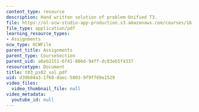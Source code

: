 ```yaml
---
content_type: resource
description: Hand written solution of problem Unified T3.
file: https://ol-ocw-studio-app-production.s3.amazonaws.com/courses/16-01-unified-engineering-i-ii-iii-iv-fall-2005-spring-2006/d39b84a31f68daec58039f9ff69e1529_t03_ps02_sol.pdf
file_type: application/pdf
learning_resource_types:
- Assignments
ocw_type: OCWFile
parent_title: Assignments
parent_type: CourseSection
parent_uid: a6eb2151-6f41-806d-94ff-dc83eb5f4337
resourcetype: Document
title: t03_ps02_sol.pdf
uid: d39b84a3-1f68-daec-5803-9f9ff69e1529
video_files:
  video_thumbnail_file: null
video_metadata:
  youtube_id: null
---
```

